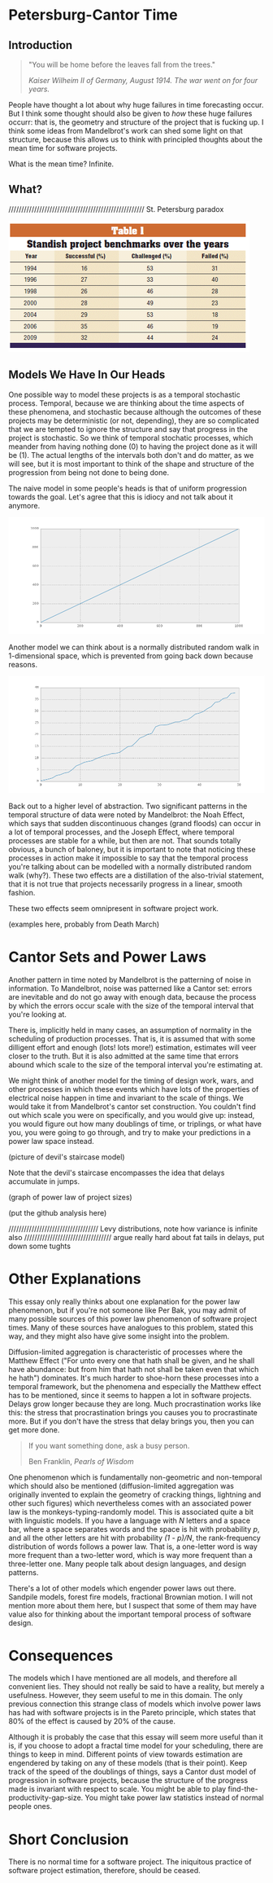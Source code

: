 Petersburg-Cantor Time
=====

Introduction
---

>"You will be home before the leaves fall from the trees."
>
>_Kaiser Wilheim II of Germany, August 1914. The war went on for four years._

People have thought a lot about why huge failures in time forecasting occur. But I think some thought should also be given to _how_ these huge failures occurr: that is, the geometry and structure of the project that is fucking up. I think some ideas from Mandelbrot's work can shed some light on that structure, because this allows us to think with principled thoughts about the mean time for software projects.

What is the mean time? Infinite.

What?
----

///////////////////////////////////////////////////// St. Petersburg paradox

![Standish Chaos report table](./standish.gif)

Models We Have In Our Heads
-----

One possible way to model these projects is as a temporal stochastic process. Temporal, because we are thinking about the time aspects of these phenomena, and stochastic because although the outcomes of these projects may be deterministic (or not, depending), they are so complicated that we are tempted to ignore the structure and say that progress in the project is stochastic. So we think of temporal stochatic processes, which meander from having nothing done (0) to having the project done as it will be (1). The actual lengths of the intervals both don't and do matter, as we will see, but it is most important to think of the shape and structure of the progression from being not done to being done.

The naive model in some people's heads is that of uniform progression towards the goal. Let's agree that this is idiocy and not talk about it anymore.

![Bullcrap model](./bs_fig.png)

Another model we can think about is a normally distributed random walk in 1-dimensional space, which is prevented from going back down because reasons.

![Meh model](./stepped_normal_fig.png)

Back out to a higher level of abstraction. Two significant patterns in the temporal structure of data were noted by Mandelbrot: the Noah Effect, which says that sudden discontinuous changes (grand floods) can occur in a lot of temporal processes, and the Joseph Effect, where temporal processes are stable for a while, but then are not. That sounds totally obvious, a bunch of baloney, but it is important to note that noticing these processes in action make it impossible to say that the temporal process you're talking about can be modelled with a normally distributed random walk (why?). These two effects are a distillation of the also-trivial statement, that it is not true that projects necessarily progress in a linear, smooth fashion.

These two effects seem omnipresent in software project work.

(examples here, probably from Death March)

Cantor Sets and Power Laws
====

Another pattern in time noted by Mandelbrot is the patterning of noise in information. To Mandelbrot, noise was patterned like a Cantor set: errors are inevitable and do not go away with enough data, because the process by which the errors occur scale with the size of the temporal interval that you're looking at.

There is, implicitly held in many cases, an assumption of normality in the scheduling of production processes. That is, it is assumed that with some dilligent effort and enough (lots! lots more!) estimation, estimates will veer closer to the truth. But it is also admitted at the same time that errors abound which scale to the size of the temporal interval you're estimating at.

We might think of another model for the timing of design work, wars, and other processes in which these events which have lots of the properties of electrical noise happen in time and invariant to the scale of things. We would take it from Mandelbrot's cantor set construction. You couldn't find out which scale you were on specifically, and you would give up: instead, you would figure out how many doublings of time, or triplings, or what have you, you were going to go through, and try to make your predictions in a power law space instead.

(picture of devil's staircase model)

Note that the devil's staircase encompasses the idea that delays accumulate in jumps.

(graph of power law of project sizes)

(put the github analysis here)

/////////////////////////////////// Levy distributions, note how variance is infinite also
////////////////////////////////// argue really hard about fat tails in delays, put down some tughts

Other Explanations
====

This essay only really thinks about one explanation for the power law phenomenon, but if you're not someone like Per Bak, you may admit of many possible sources of this power law phenomenon of software project times. Many of these sources have analogues to this problem, stated this way, and they might also have give some insight into the problem.

Diffusion-limited aggregation is characteristic of processes where the Matthew Effect ("For unto every one that hath shall be given, and he shall have abundance: but from him that hath not shall be taken even that which he hath") dominates. It's much harder to shoe-horn these processes into a temporal framework, but the phenomena and especially the Matthew effect has to be mentioned, since it seems to happen a lot in software projects. Delays grow longer because they are long. Much procrastination works like this: the stress that procrastination brings you causes you to procrastinate more. But if you don't have the stress that delay brings you, then you can get more done.

>If you want something done, ask a busy person.
>
>Ben Franklin, _Pearls of Wisdom_

One phenomenon which is fundamentally non-geometric and non-temporal which should also be mentioned (diffusion-limited aggregation was originally invented to explain the geometry of cracking things, lightning and other such figures) which nevertheless comes with an associated power law is the monkeys-typing-randomly model. This is associated quite a bit with linguistic models. If you have a language with _N_ letters and a space bar, where a space separates words and the space is hit with probability _p_, and all the other letters are hit with probability _(1 - p)/N_, the rank-frequency distribution of words follows a power law. That is, a one-letter word is way more frequent than a two-letter word, which is way more frequent than a three-letter one. Many people talk about design languages, and design patterns.

There's a lot of other models which engender power laws out there. Sandpile models, forest fire models, fractional Brownian motion. I will not mention more about them here, but I suspect that some of them may have value also for thinking about the important temporal process of software design.

Consequences
====

The models which I have mentioned are all models, and therefore all convenient lies. They should not really be said to have a reality, but merely a usefulness. However, they seem useful to me in this domain. The only previous connection this strange class of models which involve power laws has had with software projects is in the Pareto principle, which states that 80% of the effect is caused by 20% of the cause.

Although it is probably the case that this essay will seem more useful than it is, if you choose to adopt a fractal time model for your scheduling, there are things to keep in mind. Different points of view towards estimation are engendered by taking on any of these models (that is their point). Keep track of the speed of the doublings of things, says a Cantor dust model of progression in software projects, because the structure of the progress made is invariant with respect to scale. You might be able to play find-the-productivity-gap-size. You might take power law statistics instead of normal people ones.

Short Conclusion
=====

There is no normal time for a software project. The iniquitous practice of software project estimation, therefore, should be ceased.
